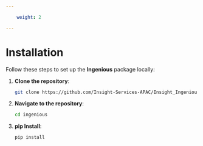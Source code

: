 ```yaml
---

    weight: 2

---
```



# Installation

Follow these steps to set up the **Ingenious** package locally:

1. **Clone the repository**:
    ```bash
    git clone https://github.com/Insight-Services-APAC/Insight_Ingenious.git
    ```

2. **Navigate to the repository**:
    ```bash
    cd ingenious
    ```

3. **pip Install**:
    ```bash
    pip install 
    ```

